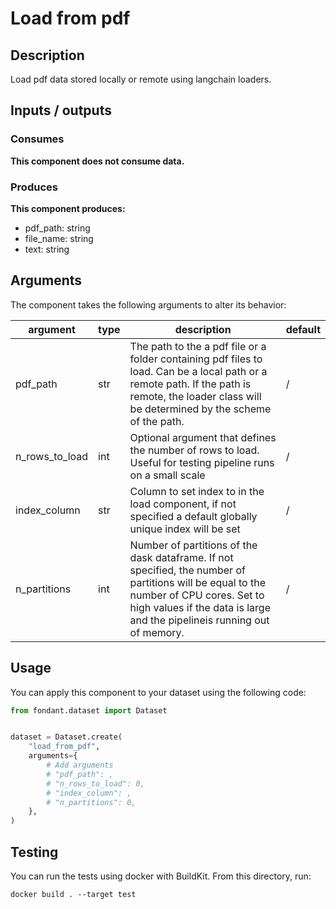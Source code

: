 # Load from pdf

<a id="load_from_pdf#description"></a>
## Description
Load pdf data stored locally or remote using langchain loaders.


<a id="load_from_pdf#inputs_outputs"></a>
## Inputs / outputs 

<a id="load_from_pdf#consumes"></a>
### Consumes 


**This component does not consume data.**


<a id="load_from_pdf#produces"></a>  
### Produces 
**This component produces:**

- pdf_path: string
- file_name: string
- text: string



<a id="load_from_pdf#arguments"></a>
## Arguments

The component takes the following arguments to alter its behavior:

| argument | type | description | default |
| -------- | ---- | ----------- | ------- |
| pdf_path | str | The path to the a pdf file or a folder containing pdf files to load. Can be a local path or a remote path. If the path is remote, the loader class will be determined by the scheme of the path. | / |
| n_rows_to_load | int | Optional argument that defines the number of rows to load. Useful for testing pipeline runs on a small scale | / |
| index_column | str | Column to set index to in the load component, if not specified a default globally unique index will be set | / |
| n_partitions | int | Number of partitions of the dask dataframe. If not specified, the number of partitions will be equal to the number of CPU cores. Set to high values if the data is large and the pipelineis running out of memory. | / |

<a id="load_from_pdf#usage"></a>
## Usage 

You can apply this component to your dataset using the following code:

```python
from fondant.dataset import Dataset


dataset = Dataset.create(
    "load_from_pdf",
    arguments={
        # Add arguments
        # "pdf_path": ,
        # "n_rows_to_load": 0,
        # "index_column": ,
        # "n_partitions": 0,
    },
)
```

<a id="load_from_pdf#testing"></a>
## Testing

You can run the tests using docker with BuildKit. From this directory, run:
```
docker build . --target test
```
